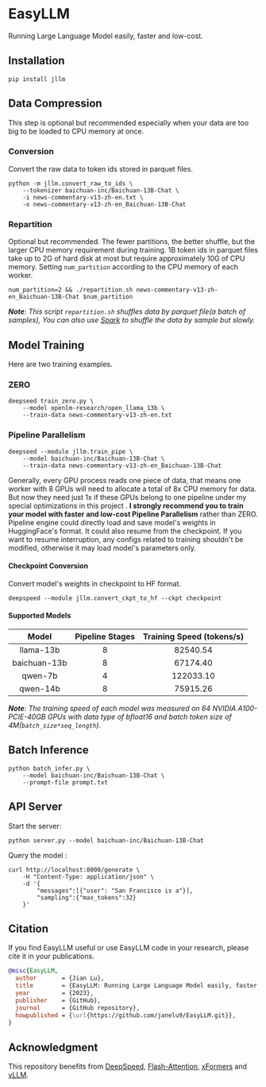# EasyLLM

Running Large Language Model easily, faster and low-cost.

## Installation

```shell
pip install jllm
```

## Data Compression

This step is optional but recommended especially when your data are too big to be loaded to CPU memory at once.

### Conversion

Convert the raw data to token ids stored in parquet files.

```shell
python -m jllm.convert_raw_to_ids \
    --tokenizer baichuan-inc/Baichuan-13B-Chat \
    -i news-commentary-v13-zh-en.txt \
    -o news-commentary-v13-zh-en_Baichuan-13B-Chat
```

### Repartition 

Optional but recommended. The fewer partitions, the better shuffle, but the larger CPU memory requirement during training. 1B token ids in parquet files take up to 2G of hard disk at most but require approximately 10G of CPU memory. Setting `num_partition` according to the CPU memory of each worker.

```shell
num_partition=2 && ./repartition.sh news-commentary-v13-zh-en_Baichuan-13B-Chat $num_partition
```

***Note**: This script `repartition.sh` shuffles data by parquet file(a batch of samples), You can also use [Spark](https://spark.apache.org) to shuffle the data by sample but slowly.*

## Model Training

Here are two training examples.

### ZERO

```shell
deepseed train_zero.py \
    --model openlm-research/open_llama_13b \
    --train-data news-commentary-v13-zh-en.txt
```

### Pipeline Parallelism

```shell
deepseed --module jllm.train_pipe \
    --model baichuan-inc/Baichuan-13B-Chat \
    --train-data news-commentary-v13-zh-en_Baichuan-13B-Chat
```

Generally, every GPU process reads one piece of data, that means one worker with 8 GPUs will need to allocate a total of 8x CPU memory for data.  But now they need just 1x if these GPUs belong to one pipeline under my special optimizations in this project . **I strongly recommend you to train your model with faster and low-cost Pipeline Parallelism** rather than ZERO. Pipeline engine could directly load and save model's weights in HuggingFace's format. It could also resume from the checkpoint. If you want to resume interruption, any configs related to training shouldn't be modified, otherwise it may load model's parameters only.

#### Checkpoint Conversion

Convert model's weights in checkpoint to HF format.

```shell
deepspeed --module jllm.convert_ckpt_to_hf --ckpt checkpoint
```

#### Supported Models

|    Model     | Pipeline Stages | Training Speed (tokens/s) |
| :----------: | :-------------: | :-----------------------: |
|  llama-13b   |        8        |         82540.54          |
| baichuan-13b |        8        |         67174.40          |
|   qwen-7b    |        4        |         122033.10         |
|   qwen-14b   |        8        |         75915.26          |

***Note**: The training speed of each model was measured on 64 NVIDIA A100-PCIE-40GB GPUs with data type of bfloat16 and batch token size of 4M(`batch_size*seq_length`).*

## Batch Inference

```shell
python batch_infer.py \
    --model baichuan-inc/Baichuan-13B-Chat \
    --prompt-file prompt.txt
```

## API Server

Start the server:

```shell
python server.py --model baichuan-inc/Baichuan-13B-Chat
```

Query the model :

```sehll
curl http://localhost:8000/generate \
    -H "Content-Type: application/json" \
    -d '{
        "messages":[{"user": "San Francisco is a"}],
        "sampling":{"max_tokens":32}
    }'
```

## Citation

If you find EasyLLM useful or use EasyLLM  code  in your research, please cite it in your publications.

```bibtex
@misc{EasyLLM,
  author       = {Jian Lu},
  title        = {EasyLLM: Running Large Language Model easily, faster and low-cost.},
  year         = {2023},
  publisher    = {GitHub},
  journal      = {GitHub repository},
  howpublished = {\url{https://github.com/janelu9/EasyLLM.git}},
}
```

## Acknowledgment

This repository benefits from [DeepSpeed](https://github.com/microsoft/DeepSpeed), [Flash-Attention](https://github.com/Dao-AILab/flash-attention.git), [xFormers](https://github.com/facebookresearch/xformers) and [vLLM](https://github.com/vllm-project/vllm).
